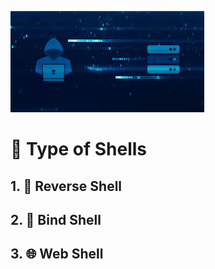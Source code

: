 ![0](./images/banner.jpg)

# 🔧 Type of Shells

## 1. 🔄 Reverse Shell
## 2. 🔗 Bind Shell
## 3. 🌐 Web Shell
